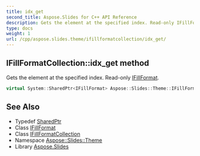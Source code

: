 ```yaml
---
title: idx_get
second_title: Aspose.Slides for C++ API Reference
description: Gets the element at the specified index. Read-only IFillFormat.
type: docs
weight: 1
url: /cpp/aspose.slides.theme/ifillformatcollection/idx_get/
---
```

## IFillFormatCollection::idx_get method


Gets the element at the specified index. Read-only [IFillFormat](../../../aspose.slides/ifillformat/).

```cpp
virtual System::SharedPtr<IFillFormat> Aspose::Slides::Theme::IFillFormatCollection::idx_get(int32_t index)=0
```

## See Also

* Typedef [SharedPtr](../../../system/sharedptr/)
* Class [IFillFormat](../../../aspose.slides/ifillformat/)
* Class [IFillFormatCollection](../)
* Namespace [Aspose::Slides::Theme](../../)
* Library [Aspose.Slides](../../../)
